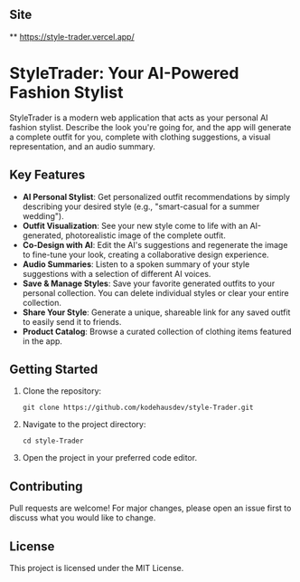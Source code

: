 ## Site
 ** https://style-trader.vercel.app/

# StyleTrader: Your AI-Powered Fashion Stylist

StyleTrader is a modern web application that acts as your personal AI fashion stylist. Describe the look you're going for, and the app will generate a complete outfit for you, complete with clothing suggestions, a visual representation, and an audio summary.

## Key Features

- **AI Personal Stylist**: Get personalized outfit recommendations by simply describing your desired style (e.g., "smart-casual for a summer wedding").
- **Outfit Visualization**: See your new style come to life with an AI-generated, photorealistic image of the complete outfit.
- **Co-Design with AI**: Edit the AI's suggestions and regenerate the image to fine-tune your look, creating a collaborative design experience.
- **Audio Summaries**: Listen to a spoken summary of your style suggestions with a selection of different AI voices.
- **Save & Manage Styles**: Save your favorite generated outfits to your personal collection. You can delete individual styles or clear your entire collection.
- **Share Your Style**: Generate a unique, shareable link for any saved outfit to easily send it to friends.
- **Product Catalog**: Browse a curated collection of clothing items featured in the app.


## Getting Started

1. Clone the repository:
   ```
   git clone https://github.com/kodehausdev/style-Trader.git
   ```
2. Navigate to the project directory:
   ```
   cd style-Trader
   ```
3. Open the project in your preferred code editor.

## Contributing

Pull requests are welcome! For major changes, please open an issue first to discuss what you would like to change.

## License

This project is licensed under the MIT License.
